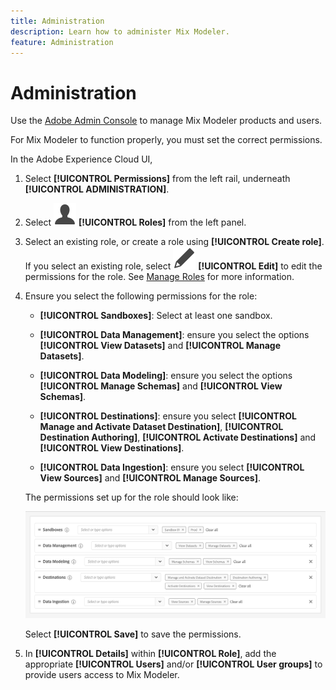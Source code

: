 ```yaml
---
title: Administration
description: Learn how to administer Mix Modeler.
feature: Administration
---
```


# Administration

Use the [Adobe Admin Console](https://helpx.adobe.com/enterprise/using/admin-console.html) to manage Mix Modeler products and users.

For Mix Modeler to function properly, you must set the correct permissions.

In the Adobe Experience Cloud UI, 

1. Select **[!UICONTROL Permissions]** from the left rail, underneath **[!UICONTROL ADMINISTRATION]**.

1. Select ![Person](assets/icons/User.svg) **[!UICONTROL Roles]** from the left panel.

1. Select an existing role, or create a role using **[!UICONTROL Create role]**. If you select an existing role, select ![Edit](assets/icons/Edit.svg) **[!UICONTROL Edit]** to edit the permissions for the role. See [Manage Roles](https://helpx.adobe.com/enterprise/using/admin-console.html) for more information.

1. Ensure you select the following permissions for the role:

    * **[!UICONTROL Sandboxes]**: Select at least one sandbox.

    * **[!UICONTROL Data Management]**: ensure you select the options **[!UICONTROL View Datasets]** and **[!UICONTROL Manage Datasets]**.

    * **[!UICONTROL Data Modeling]**: ensure you select the options **[!UICONTROL Manage Schemas]** and **[!UICONTROL View Schemas]**.

    * **[!UICONTROL Destinations]**: ensure you select **[!UICONTROL Manage and Activate Dataset Destination]**, **[!UICONTROL Destination Authoring]**, **[!UICONTROL Activate Destinations]** and **[!UICONTROL View Destinations]**.

    * **[!UICONTROL Data Ingestion]**: ensure you select **[!UICONTROL View Sources]** and **[!UICONTROL Manage Sources]**.

    <!--
    * **[!UICONTROL Data Governance]**: ensure you select **[!UICONTROL View User Activity Log]** and **[!UICONTROL View Data Usage Policies]**.
    --> 

    The permissions set up for the role should look like:

    ![Permissions](assets/permissions.png)

    <!--![Permissions](assets/permissions-including-privacy.png)-->

    Select **[!UICONTROL Save]** to save the permissions.

1. In **[!UICONTROL Details]** within **[!UICONTROL Role]**, add the appropriate **[!UICONTROL Users]** and/or **[!UICONTROL User groups]** to provide users access to Mix Modeler.
